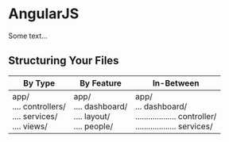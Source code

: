 
# AngularJS

Some text...

## Structuring Your Files

By Type   | By Feature | In-Between
----   | ------------ | -----------
app/<br /> .... controllers/ <br/> .... services/ <br /> .... views/ | app/<br /> .... dashboard/ <br/> .... layout/ <br /> .... people/ | app/ <br /> ... dashboard/<br /> ................... controller/ <br /> ................... services/ 


## 




